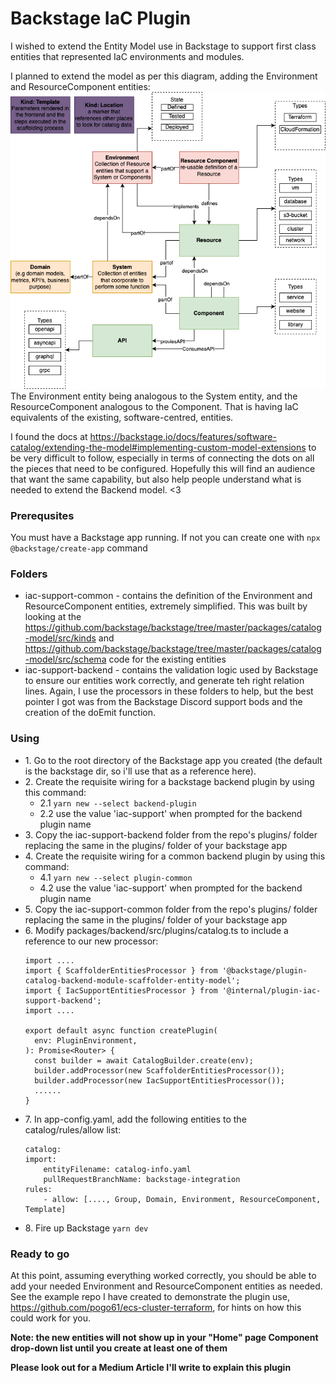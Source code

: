 # Backstage IaC Plugin
I wished to extend the Entity Model use in Backstage to support first class entities that represented IaC environments and modules.

I planned to extend the model as per this diagram, adding the Environment and ResourceComponent entities:
![](extended-backstage-model.png)
The Environment entity being analogous to the System entity, and the ResourceComponent analogous to the Component. That is having IaC equivalents of the existing, software-centred, entities.  

I found the docs at https://backstage.io/docs/features/software-catalog/extending-the-model#implementing-custom-model-extensions to be very difficult to follow, especially in terms of connecting the dots on all the pieces that need to be configured. Hopefully this will find an audience that want the same capability, but also help people understand what is needed to extend the Backend model. <3

### Prerequsites

You must have a Backstage app running. If not you can create one with `npx @backstage/create-app` command

### Folders

* iac-support-common - contains the definition of the Environment and ResourceComponent entities, extremely simplified. This was built by looking at the https://github.com/backstage/backstage/tree/master/packages/catalog-model/src/kinds and https://github.com/backstage/backstage/tree/master/packages/catalog-model/src/schema code for the existing entities
* iac-support-backend - contains the validation logic used by Backstage to ensure our entities work correctly, and generate teh right relation lines. Again, I use the processors in these folders to help, but the best pointer I got was from the Backstage Discord support bods and the creation of the doEmit function.

### Using

* 1\. Go to the  root directory of the Backstage app you created (the default is the backstage dir, so i'll use that as a reference here).
* 2\. Create the requisite wiring for a backstage backend plugin by using this command:
  * 2\.1 `yarn new --select backend-plugin`
  * 2\.2 use the value 'iac-support' when prompted for the backend plugin name
* 3\. Copy the iac-support-backend folder from the repo's plugins/ folder replacing the same in the  plugins/ folder of your backstage app
* 4\. Create the requisite wiring for a common backend plugin by using this command:
  * 4\.1 `yarn new --select plugin-common`
  * 4\.2 use the value 'iac-support' when prompted for the backend plugin name
* 5\. Copy the iac-support-common folder from the repo's plugins/ folder replacing the same in the  plugins/ folder of your backstage app
* 6\. Modify packages/backend/src/plugins/catalog.ts to include a reference to our new processor:
   ```
   import ....
   import { ScaffolderEntitiesProcessor } from '@backstage/plugin-catalog-backend-module-scaffolder-entity-model';
   import { IacSupportEntitiesProcessor } from '@internal/plugin-iac-support-backend';
   import ....
   
   export default async function createPlugin(
     env: PluginEnvironment,
   ): Promise<Router> {
     const builder = await CatalogBuilder.create(env);
     builder.addProcessor(new ScaffolderEntitiesProcessor());
     builder.addProcessor(new IacSupportEntitiesProcessor());
     ......
   }

    ```
* 7\. In app-config.yaml, add the following entities to the catalog/rules/allow list:
    ```
    catalog:
    import:
        entityFilename: catalog-info.yaml
        pullRequestBranchName: backstage-integration
    rules:
        - allow: [...., Group, Domain, Environment, ResourceComponent, Template]
    ```
* 8\. Fire up Backstage `yarn dev`

### Ready to go

At this point, assuming everything worked correctly, you should be able to add your needed Environment and ResourceComponent entities as needed.
See the example repo I have created to demonstrate the plugin use,  https://github.com/pogo61/ecs-cluster-terraform, for hints on how this could work for you.

**Note: the new entities will not show up in your "Home" page Component drop-down list until you create at least one of them**

**Please look out for a Medium Article I'll write to explain this plugin**
